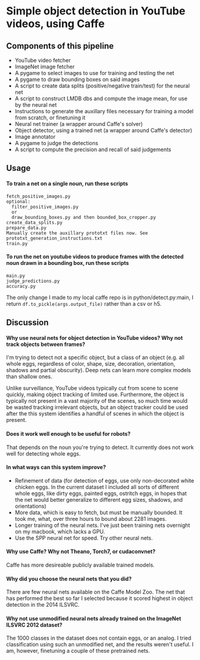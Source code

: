 # Simple object detection in YouTube videos, using Caffe

## Components of this pipeline

- YouTube video fetcher
- ImageNet image fetcher
- A pygame to select images to use for training and testing the net
- A pygame to draw bounding boxes on said images
- A script to create data splits (positive/negative train/test) for the neural net
- A script to construct LMDB dbs and compute the image mean, for use by the neural net
- Instructions to generate the auxillary files necessary for training a model from scratch, or finetuning it
- Neural net trainer (a wrapper around Caffe's solver)
- Object detector, using a trained net (a wrapper around Caffe's detector)
- Image annotator
- A pygame to judge the detections
- A script to compute the precision and recall of said judgements

## Usage

#### To train a net on a single noun, run these scripts

```
fetch_positive_images.py
optional:
  filter_positive_images.py
  or
  draw_bounding_boxes.py and then bounded_box_cropper.py
create_data_splits.py
prepare_data.py
Manually create the auxillary prototxt files now. See prototxt_generation_instructions.txt
train.py
```

#### To run the net on youtube videos to produce frames with the detected noun drawn in a bounding box, run these scripts

```
main.py
judge_predictions.py
accuracy.py
```

The only change I made to my local caffe repo is in python/detect.py:main,
I return `df.to_pickle(args.output_file)` rather than a csv or h5.

## Discussion

#### Why use neural nets for object detection in YouTube videos? Why not track objects between frames?

I'm trying to detect not a specific object, but a class of an object (e.g. all whole eggs, regardless of color, shape, size, decoration, orientation, shadows and partial obscurity). Deep nets can learn more complex models than shallow ones.

Unlike surveillance, YouTube videos typically cut from scene to scene quickly, making object tracking of limited use. Furthermore, the object is typically not present in a vast majority of the scenes, so much time would be wasted tracking irrelevant objects, but an object tracker could be used after the this system identifies a handful of scenes in which the object is present.

#### Does it work well enough to be useful for robots?

That depends on the noun you're trying to detect. It currently does not work well for detecting whole eggs.

#### In what ways can this system improve?

- Refinement of data (for detection of eggs, use only non-decorated white chicken eggs. In the current dataset I included all sorts of different whole eggs, like dirty eggs, painted eggs, ostritch eggs, in hopes that the net would better generalize to different egg sizes, shadows, and orientations)
- More data, which is easy to fetch, but must be manually bounded. It took me, what, over three hours to bound about 2281 images.
- Longer training of the neural nets. I've just been training nets overnight on my macbook, which lacks a GPU.
- Use the SPP neural net for speed. Try other neural nets.

#### Why use Caffe? Why not Theano, Torch7, or cudaconvnet?

Caffe has more desireable publicly available trained models.

#### Why did you choose the neural nets that you did?

There are few neural nets available on the Caffe Model Zoo. The net that has performed the best so far I selected because it scored highest in object detection in the 2014 ILSVRC.

#### Why not use unmodified neural nets already trained on the ImageNet ILSVRC 2012 dataset?

The 1000 classes in the dataset does not contain eggs, or an analog. I tried classification using such an unmodified net, and the results weren't useful. I am, however, finetuning a couple of these pretrained nets.

